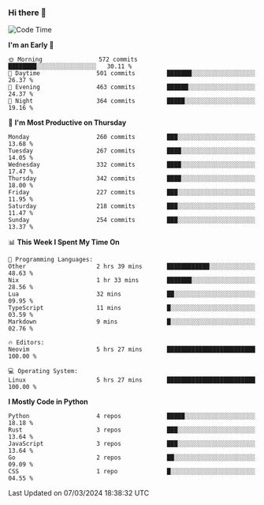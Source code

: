 ### Hi there 👋
<!--START_SECTION:waka-->
![Code Time](http://img.shields.io/badge/Code%20Time-276%20hrs%204%20mins-blue)

**I'm an Early 🐤** 

```text
🌞 Morning                572 commits         ████████░░░░░░░░░░░░░░░░░   30.11 % 
🌆 Daytime                501 commits         ███████░░░░░░░░░░░░░░░░░░   26.37 % 
🌃 Evening                463 commits         ██████░░░░░░░░░░░░░░░░░░░   24.37 % 
🌙 Night                  364 commits         █████░░░░░░░░░░░░░░░░░░░░   19.16 % 
```
📅 **I'm Most Productive on Thursday** 

```text
Monday                   260 commits         ███░░░░░░░░░░░░░░░░░░░░░░   13.68 % 
Tuesday                  267 commits         ████░░░░░░░░░░░░░░░░░░░░░   14.05 % 
Wednesday                332 commits         ████░░░░░░░░░░░░░░░░░░░░░   17.47 % 
Thursday                 342 commits         ████░░░░░░░░░░░░░░░░░░░░░   18.00 % 
Friday                   227 commits         ███░░░░░░░░░░░░░░░░░░░░░░   11.95 % 
Saturday                 218 commits         ███░░░░░░░░░░░░░░░░░░░░░░   11.47 % 
Sunday                   254 commits         ███░░░░░░░░░░░░░░░░░░░░░░   13.37 % 
```


📊 **This Week I Spent My Time On** 

```text
💬 Programming Languages: 
Other                    2 hrs 39 mins       ████████████░░░░░░░░░░░░░   48.63 % 
Nix                      1 hr 33 mins        ███████░░░░░░░░░░░░░░░░░░   28.56 % 
Lua                      32 mins             ██░░░░░░░░░░░░░░░░░░░░░░░   09.95 % 
TypeScript               11 mins             █░░░░░░░░░░░░░░░░░░░░░░░░   03.59 % 
Markdown                 9 mins              █░░░░░░░░░░░░░░░░░░░░░░░░   02.76 % 

🔥 Editors: 
Neovim                   5 hrs 27 mins       █████████████████████████   100.00 % 

💻 Operating System: 
Linux                    5 hrs 27 mins       █████████████████████████   100.00 % 
```

**I Mostly Code in Python** 

```text
Python                   4 repos             █████░░░░░░░░░░░░░░░░░░░░   18.18 % 
Rust                     3 repos             ███░░░░░░░░░░░░░░░░░░░░░░   13.64 % 
JavaScript               3 repos             ███░░░░░░░░░░░░░░░░░░░░░░   13.64 % 
Go                       2 repos             ██░░░░░░░░░░░░░░░░░░░░░░░   09.09 % 
CSS                      1 repo              █░░░░░░░░░░░░░░░░░░░░░░░░   04.55 % 
```




 Last Updated on 07/03/2024 18:38:32 UTC
<!--END_SECTION:waka-->

<!--
**YoganshSharma/YoganshSharma** is a ✨ _special_ ✨ repository because its `README.md` (this file) appears on your GitHub profile.

Here are some ideas to get you started:

- 🔭 I’m currently working on ...
- 🌱 I’m currently learning ...
- 👯 I’m looking to collaborate on ...
- 🤔 I’m looking for help with ...
- 💬 Ask me about ...
- 📫 How to reach me: ...
- 😄 Pronouns: ...
- ⚡ Fun fact: ...
-->
